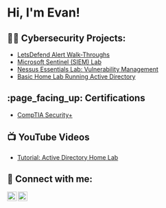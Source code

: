 <h1>Hi, I'm Evan!</h1>

<h2>👨‍💻 Cybersecurity Projects:</h2>

- [LetsDefend Alert Walk-Throughs](https://github.com/emann615/LetsDefendAlerts)
- [Microsoft Sentinel (SIEM) Lab](https://github.com/emann615/MicrosoftSentinelLab)
- [Nessus Essentials Lab: Vulnerability Management](https://github.com/emann615/NessusEssentialsLab)
- [Basic Home Lab Running Active Directory](https://github.com/emann615/ActiveDirectoryLab)
 
<h2>:page_facing_up: Certifications</h2>

- [CompTIA Security+](https://www.credly.com/badges/71ea5b42-6317-448a-b486-7b1613a0c5be/public_url)

<h2>📺 YouTube Videos</h2>

- [Tutorial: Active Directory Home Lab](https://www.youtube.com/watch?v=_r7OhxCgxOo&t=2s)

<h2> 🤳 Connect with me:</h2>

[<img align="left" alt="JoshMadakor | YouTube" width="22px" src="https://cdn.jsdelivr.net/npm/simple-icons@v3/icons/youtube.svg" />][youtube]
[<img align="left" alt="JoshMadakor | LinkedIn" width="22px" src="https://cdn.jsdelivr.net/npm/simple-icons@v3/icons/linkedin.svg" />][linkedin]

[youtube]: https://www.youtube.com/@EvMann
[linkedin]: https://www.linkedin.com/in/evancmann/

<!--
**emann615/emann615** is a ✨ _special_ ✨ repository because its `README.md` (this file) appears on your GitHub profile.

Here are some ideas to get you started:

- 🔭 I’m currently working on ...
- 🌱 I’m currently learning ...
- 👯 I’m looking to collaborate on ...
- 🤔 I’m looking for help with ...
- 💬 Ask me about ...
- 📫 How to reach me: ...
- 😄 Pronouns: ...
- ⚡ Fun fact: ...
-->
